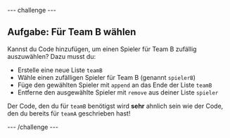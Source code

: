 --- challenge ---

## Aufgabe: Für Team B wählen

Kannst du Code hinzufügen, um einen Spieler für Team B zufällig auszuwählen? Dazu musst du:

+ Erstelle eine neue Liste `teamB`
+ Wähle einen zufälligen Spieler für Team B (genannt `spielerB`)
+ Füge den gewählten Spieler mit `append` an das Ende der Liste `teamB`
+ Entferne den ausgewählte Spieler mit `remove` aus deiner Liste `spieler`

Der Code, den du für `teamB` benötigst wird **sehr** ahnlich sein wie der Code, den du bereits für `teamA` geschrieben hast!

--- /challenge ---
